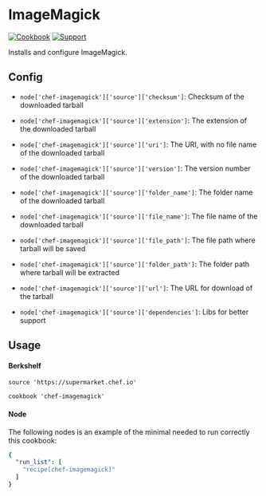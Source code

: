 # ImageMagick

[![Cookbook](http://img.shields.io/cookbook/v/chef-imagemagick.svg)](https://supermarket.chef.io/cookbooks/chef-imagemagick)
[![Support](https://img.shields.io/badge/support-%3C3-brightgreen.svg)](https://www.patreon.com/wbotelhos)

Installs and configure ImageMagick.

## Config

- `node['chef-imagemagick']['source']['checksum']`: Checksum of the downloaded tarball
- `node['chef-imagemagick']['source']['extension']`: The extension of the downloaded tarball
- `node['chef-imagemagick']['source']['uri']`: The URI, with no file name of the downloaded tarball
- `node['chef-imagemagick']['source']['version']`: The version number of the downloaded tarball

- `node['chef-imagemagick']['source']['folder_name']`: The folder name of the downloaded tarball
- `node['chef-imagemagick']['source']['file_name']`: The file name of the downloaded tarball
- `node['chef-imagemagick']['source']['file_path']`: The file path where tarball will be saved
- `node['chef-imagemagick']['source']['folder_path']`: The folder path where tarball will be extracted
- `node['chef-imagemagick']['source']['url']`: The URL for download of the tarball

- `node['chef-imagemagick']['source']['dependencies']`: Libs for better support

## Usage

#### Berkshelf

```imagemagick
source 'https://supermarket.chef.io'

cookbook 'chef-imagemagick'
```

#### Node

The following nodes is an example of the minimal needed to run correctly this cookbook:

```yml
{
  "run_list": [
    "recipe[chef-imagemagick]"
  ]
}
```
